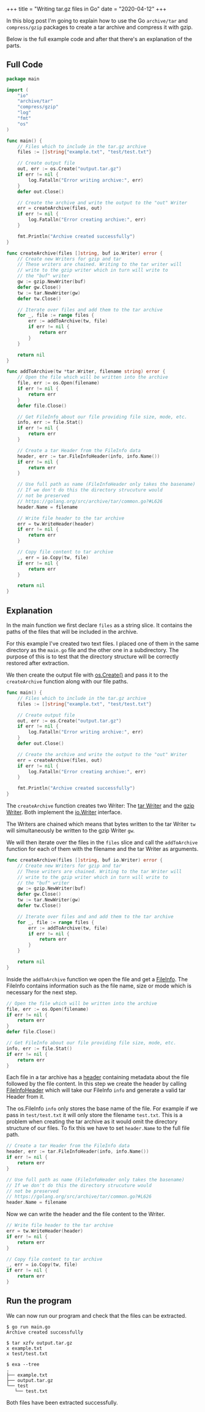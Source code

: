 +++
title = "Writing tar.gz files in Go"
date = "2020-04-12"
+++

In this blog post I'm going to explain how to use the Go `archive/tar` and `compress/gzip` packages to create a tar archive and compress it with gzip.

Below is the full example code and after that there's an explanation of the parts.

Full Code
---------

```go
package main

import (
	"io"
	"archive/tar"
	"compress/gzip"
	"log"
	"fmt"
	"os"
)

func main() {
	// Files which to include in the tar.gz archive
	files := []string{"example.txt", "test/test.txt"}

	// Create output file
	out, err := os.Create("output.tar.gz")
	if err != nil {
		log.Fatalln("Error writing archive:", err)
	}
	defer out.Close()

	// Create the archive and write the output to the "out" Writer
	err = createArchive(files, out)
	if err != nil {
		log.Fatalln("Error creating archive:", err)
	}

	fmt.Println("Archive created successfully")
}

func createArchive(files []string, buf io.Writer) error {
	// Create new Writers for gzip and tar
	// These writers are chained. Writing to the tar writer will
	// write to the gzip writer which in turn will write to
	// the "buf" writer
	gw := gzip.NewWriter(buf)
	defer gw.Close()
	tw := tar.NewWriter(gw)
	defer tw.Close()

	// Iterate over files and add them to the tar archive
	for _, file := range files {
		err := addToArchive(tw, file)
		if err != nil {
			return err
		}
	}

	return nil
}

func addToArchive(tw *tar.Writer, filename string) error {
	// Open the file which will be written into the archive
	file, err := os.Open(filename)
	if err != nil {
		return err
	}
	defer file.Close()

	// Get FileInfo about our file providing file size, mode, etc.
	info, err := file.Stat()
	if err != nil {
		return err
	}

	// Create a tar Header from the FileInfo data
	header, err := tar.FileInfoHeader(info, info.Name())
	if err != nil {
		return err
	}

	// Use full path as name (FileInfoHeader only takes the basename)
	// If we don't do this the directory strucuture would
	// not be preserved
	// https://golang.org/src/archive/tar/common.go?#L626
	header.Name = filename

	// Write file header to the tar archive
	err = tw.WriteHeader(header)
	if err != nil {
		return err
	}

	// Copy file content to tar archive
	_, err = io.Copy(tw, file)
	if err != nil {
		return err
	}

	return nil
}
```

Explanation
-----------

In the main function we first declare `files` as a string slice. It contains the paths of the files that will be included in the archive.

For this example I've created two text files. I placed one of them in the same directory as the `main.go` file and the other one in a subdirectory. The purpose of this is to test that the directory structure will be correctly restored after extraction.

We then create the output file with [os.Create()](https://golang.org/pkg/os/#Create) and pass it to the `createArchive` function along with our file paths.

```go
func main() {
	// Files which to include in the tar.gz archive
	files := []string{"example.txt", "test/test.txt"}

	// Create output file
	out, err := os.Create("output.tar.gz")
	if err != nil {
		log.Fatalln("Error writing archive:", err)
	}
	defer out.Close()

	// Create the archive and write the output to the "out" Writer
	err = createArchive(files, out)
	if err != nil {
		log.Fatalln("Error creating archive:", err)
	}

	fmt.Println("Archive created successfully")
}
```

The `createArchive` function creates two Writer: The [tar Writer](https://golang.org/pkg/archive/tar/#NewWriter) and the [gzip Writer](https://golang.org/pkg/compress/gzip/#NewWriter). Both implement the [io.Writer](https://golang.org/pkg/io/#Writer) interface.

The Writers are chained which means that bytes written to the tar Writer `tw` will simultaneously be written to the gzip Writer `gw`.

We will then iterate over the files in the `files` slice and call the `addToArchive` function for each of them with the filename and the tar Writer as arguments.

```go
func createArchive(files []string, buf io.Writer) error {
	// Create new Writers for gzip and tar
	// These writers are chained. Writing to the tar Writer will
	// write to the gzip writer which in turn will write to
	// the "buf" writer
	gw := gzip.NewWriter(buf)
	defer gw.Close()
	tw := tar.NewWriter(gw)
	defer tw.Close()

	// Iterate over files and and add them to the tar archive
	for _, file := range files {
		err := addToArchive(tw, file)
		if err != nil {
			return err
		}
	}

	return nil
}
```

Inside the `addToArchive` function we open the file and get a [FileInfo](https://golang.org/pkg/os/#FileInfo). The FileInfo contains information such as the file name, size or mode which is necessary for the next step.

```go
// Open the file which will be written into the archive
file, err := os.Open(filename)
if err != nil {
    return err
}
defer file.Close()

// Get FileInfo about our file providing file size, mode, etc.
info, err := file.Stat()
if err != nil {
    return err
}
```

Each file in a tar archive has a [header](https://golang.org/pkg/archive/tar/#Header) containing metadata about the file followed by the file content. In this step we create the header by calling [FileInfoHeader](https://golang.org/pkg/archive/tar/#FileInfoHeader) which will take our FileInfo `info` and generate a valid tar Header from it.

The os.FileInfo `info` only stores the base name of the file. For example if we pass in `test/test.txt` it will only store the filename `test.txt`. This is a problem when creating the tar archive as it would omit the directory structure of our files. To fix this we have to set `header.Name` to the full file path.

```go
// Create a tar Header from the FileInfo data
header, err := tar.FileInfoHeader(info, info.Name())
if err != nil {
    return err
}

// Use full path as name (FileInfoHeader only takes the basename)
// If we don't do this the directory strucuture would
// not be preserved
// https://golang.org/src/archive/tar/common.go?#L626
header.Name = filename
```

Now we can write the header and the file content to the Writer.

```go
// Write file header to the tar archive
err = tw.WriteHeader(header)
if err != nil {
    return err
}

// Copy file content to tar archive
_, err = io.Copy(tw, file)
if err != nil {
    return err
}
```

Run the program
---------------

We can now run our program and check that the files can be extracted.

```
$ go run main.go
Archive created successfully

$ tar xzfv output.tar.gz
x example.txt
x test/test.txt

$ exa --tree
.
├── example.txt
├── output.tar.gz
└── test
   └── test.txt
```

Both files have been extracted successfully.
